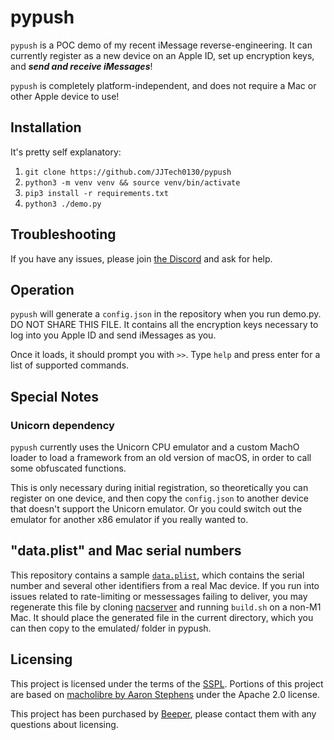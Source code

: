 # pypush
`pypush` is a POC demo of my recent iMessage reverse-engineering.
It can currently register as a new device on an Apple ID, set up encryption keys, and ***send and receive iMessages***!

`pypush` is completely platform-independent, and does not require a Mac or other Apple device to use!

## Installation
It's pretty self explanatory:
1. `git clone https://github.com/JJTech0130/pypush`
2. `python3 -m venv venv && source venv/bin/activate`
3. `pip3 install -r requirements.txt`
5. `python3 ./demo.py`

## Troubleshooting
If you have any issues, please join [the Discord](https://discord.gg/BVvNukmfTC) and ask for help.

## Operation
`pypush` will generate a `config.json` in the repository when you run demo.py. DO NOT SHARE THIS FILE.
It contains all the encryption keys necessary to log into you Apple ID and send iMessages as you.

Once it loads, it should prompt you with `>>`. Type `help` and press enter for a list of supported commands.

## Special Notes
### Unicorn dependency
`pypush` currently uses the Unicorn CPU emulator and a custom MachO loader to load a framework from an old version of macOS,
in order to call some obfuscated functions.

This is only necessary during initial registration, so theoretically you can register on one device, and then copy the `config.json`
to another device that doesn't support the Unicorn emulator. Or you could switch out the emulator for another x86 emulator if you really wanted to.

## "data.plist" and Mac serial numbers
This repository contains a sample [`data.plist`](https://github.com/JJTech0130/pypush/blob/main/emulated/data.plist), which contains the serial number and several other identifiers from a real Mac device. If you run into issues related to rate-limiting or messessages failing to deliver, you may regenerate this file by cloning [nacserver](https://github.com/JJTech0130/nacserver) and running `build.sh` on a non-M1 Mac. It should place the generated file in the current directory, which you can then copy to the emulated/ folder in pypush.

## Licensing
This project is licensed under the terms of the [SSPL](https://www.mongodb.com/licensing/server-side-public-license). Portions of this project are based on [macholibre by Aaron Stephens](https://github.com/aaronst/macholibre/blob/master/LICENSE) under the Apache 2.0 license.

This project has been purchased by [Beeper](https://github.com/beeper), please contact them with any questions about licensing.
